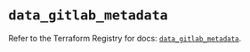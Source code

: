 # `data_gitlab_metadata`

Refer to the Terraform Registry for docs: [`data_gitlab_metadata`](https://registry.terraform.io/providers/gitlabhq/gitlab/17.11.0/docs/data-sources/metadata).
